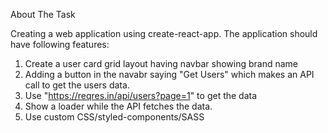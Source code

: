About The Task

Creating a web application using create-react-app. The application should have following features:
1. Create a user card grid layout having navbar showing brand name
2. Adding a button in the navabr saying "Get Users" which makes an API call to get the users data.
3. Use "https://reqres.in/api/users?page=1" to get the data
4. Show a loader while the API fetches the data.
5. Use custom CSS/styled-components/SASS

